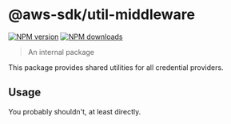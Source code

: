 # @aws-sdk/util-middleware

[![NPM version](https://img.shields.io/npm/v/@aws-sdk/util-middleware/latest.svg)](https://www.npmjs.com/package/@aws-sdk/util-middleware)
[![NPM downloads](https://img.shields.io/npm/dm/@aws-sdk/util-middleware.svg)](https://www.npmjs.com/package/@aws-sdk/util-middleware)

> An internal package

This package provides shared utilities for all credential providers.

## Usage

You probably shouldn't, at least directly.
